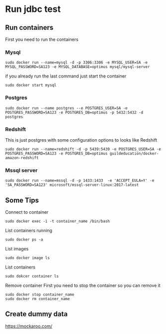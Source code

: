 # Run jdbc test


## Run containers
First you need to run the containers


### Mysql
```
sudo docker run --name=mysql -d -p 3306:3306 -e MYSQL_USER=SA -e MYSQL_PASSWORD=SA123 -e MYSQL_DATABASE=optimus mysql/mysql-server
```

if you already run the last command just start the container

```
sudo docker start mysql
```

### Postgres
```
sudo docker run --name postgres --e POSTGRES_USER=SA -e POSTGRES_PASSWORD=SA123 -e POSTGRES_DB=optimus -p 5432:5432 -d postgres
```

### Redshift
This is just postgres with some configuration options to looks like Redshift
```
sudo docker run --name=redshift -d -p 5439:5439 -e POSTGRES_USER=SA -e POSTGRES_PASSWORD=SA123 -e POSTGRES_DB=optimus guildeducation/docker-amazon-redshift
```

### Mssql server
```
sudo docker run --name=mssql -d -p 1433:1433  -e 'ACCEPT_EULA=Y' -e 'SA_PASSWORD=SA123' microsoft/mssql-server-linux:2017-latest
```

## Some Tips

Connect to container

```
sudo docker exec -i -t container_name /bin/bash
```

List containers running
```
sudo docker ps -a
```

List images
```
sudo docker image ls
```

List containers
```
sudo dokcer container ls
```

Remove container
First you need to stop the container so you can remove it

```
sudo docker stop container_name
sudo docker rm container_name
```
## Create dummy data


https://mockaroo.com/


 
